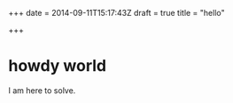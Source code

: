 +++
date = 2014-09-11T15:17:43Z
draft = true
title = "hello"

+++

# howdy world

I am here to solve.
